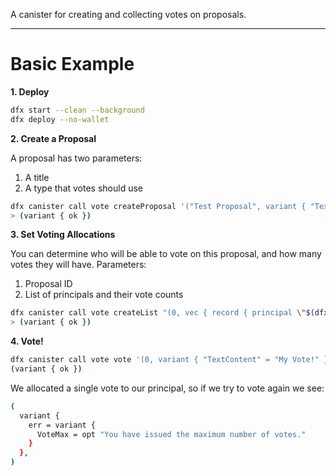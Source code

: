 A canister for creating and collecting votes on proposals.

----

# Basic Example

**1. Deploy**

```sh
dfx start --clean --background
dfx deploy --no-wallet
```

**2. Create a Proposal**

A proposal has two parameters:

1. A title
2. A type that votes should use

```sh
dfx canister call vote createProposal '("Test Proposal", variant { "TextContent" })'
> (variant { ok })
```

**3. Set Voting Allocations**

You can determine who will be able to vote on this proposal, and how many votes they will have. Parameters:

1. Proposal ID
2. List of principals and their vote counts

```sh
dfx canister call vote createList "(0, vec { record { principal \"$(dfx identity get-principal)\"; 1 } })"
> (variant { ok })
```

**4. Vote!**

```sh
dfx canister call vote vote '(0, variant { "TextContent" = "My Vote!" })'
(variant { ok })
```

We allocated a single vote to our principal, so if we try to vote again we see:

```sh
(
  variant {
    err = variant {
      VoteMax = opt "You have issued the maximum number of votes."
    }
  },
)
```
